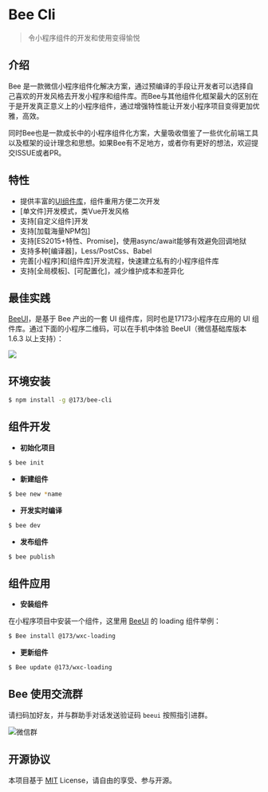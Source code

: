 # Bee Cli

> 令小程序组件的开发和使用变得愉悦

## 介绍

Bee 是一款微信小程序组件化解决方案，通过预编译的手段让开发者可以选择自己喜欢的开发风格去开发小程序和组件库。而Bee与其他组件化框架最大的区别在于是开发真正意义上的小程序组件，通过增强特性能让开发小程序项目变得更加优雅，高效。

同时Bee也是一款成长中的小程序组件化方案，大量吸收借鉴了一些优化前端工具以及框架的设计理念和思想。如果Bee有不足地方，或者你有更好的想法，欢迎提交ISSUE或者PR。

## 特性

- 提供丰富的[UI组件库](http://ued.local.17173.com/gitlab/wxc/beeui)，组件重用方便二次开发
- [单文件]开发模式，类Vue开发风格
- 支持[自定义组件]开发
- 支持[加载海量NPM包]
- 支持[ES2015+特性、Promise]，使用async/await能够有效避免回调地狱
- 支持多种[编译器]，Less/PostCss、Babel
- 完善[小程序]和[组件库]开发流程，快速建立私有的小程序组件库
- 支持[全局模板]、[可配置化]，减少维护成本和差异化

## 最佳实践

[BeeUI](http://ued.local.17173.com/gitlab/wxc/beeui.git)，是基于 Bee 产出的一套 UI 组件库，同时也是17173小程序在应用的 UI 组件库。通过下面的小程序二维码，可以在手机中体验 BeeUI（微信基础库版本 1.6.3 以上支持）：

![](https://ue.17173cdn.com/a/beeui/2018/img/mp-beeui.jpg)

## 环境安装

``` bash
$ npm install -g @173/bee-cli
```

## 组件开发

- **初始化项目**

``` bash
$ bee init
```

- **新建组件**

``` bash
$ bee new *name
```

- **开发实时编译**

``` bash
$ bee dev
```

- **发布组件**

``` bash
$ bee publish
```

## 组件应用

- **安装组件**

在小程序项目中安装一个组件，这里用 [BeeUI](http://ued.local.17173.com/gitlab/wxc/beeui) 的 loading 组件举例：

``` bash
$ Bee install @173/wxc-loading
```

- **更新组件**

``` bash
$ Bee update @173/wxc-loading
```

## Bee 使用交流群

请扫码加好友，并与群助手对话发送验证码 `beeui` 按照指引进群。

![微信群](https://ue.17173cdn.com/a/beeui/2018/img/wechatInfo.jpg)


## 开源协议

本项目基于 [MIT](http://opensource.org/licenses/MIT) License，请自由的享受、参与开源。

